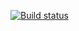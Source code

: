 [![Build status](https://ci.appveyor.com/api/projects/status/d9n5rg0hlgs7omdi/branch/main?svg=true)](https://ci.appveyor.com/project/ValentinaProz/project6-1-ci-pageobject/branch/main)